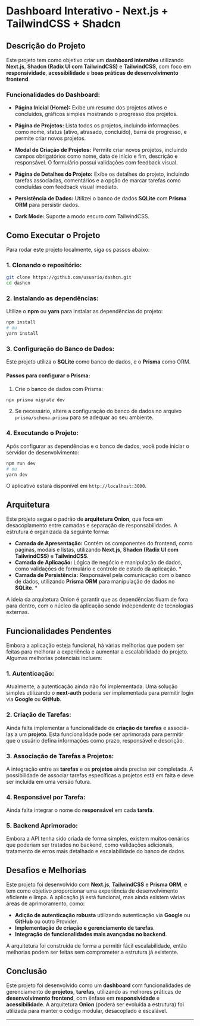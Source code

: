 
# Dashboard Interativo - Next.js + TailwindCSS + Shadcn

## Descrição do Projeto

Este projeto tem como objetivo criar um **dashboard interativo** utilizando **Next.js**, **Shadcn (Radix UI com TailwindCSS)** e **TailwindCSS**, com foco em **responsividade**, **acessibilidade** e **boas práticas de desenvolvimento frontend**.

### Funcionalidades do Dashboard:
- **Página Inicial (Home):** Exibe um resumo dos projetos ativos e concluídos, gráficos simples mostrando o progresso dos projetos.
- **Página de Projetos:** Lista todos os projetos, incluindo informações como nome, status (ativo, atrasado, concluído), barra de progresso, e permite criar novos projetos.
- **Modal de Criação de Projetos:** Permite criar novos projetos, incluindo campos obrigatórios como nome, data de início e fim, descrição e responsável. O formulário possui validações com feedback visual.
- **Página de Detalhes do Projeto:** Exibe os detalhes do projeto, incluindo tarefas associadas, comentários e a opção de marcar tarefas como concluídas com feedback visual imediato.

- **Persistência de Dados:** Utilizei o banco de dados **SQLite** com **Prisma ORM** para persistir dados.
- **Dark Mode:** Suporte a modo escuro com TailwindCSS.

## Como Executar o Projeto

Para rodar este projeto localmente, siga os passos abaixo:

### 1. Clonando o repositório:

```bash
git clone https://github.com/usuario/dashcn.git
cd dashcn
```

### 2. Instalando as dependências:

Utilize o **npm** ou **yarn** para instalar as dependências do projeto:

```bash
npm install
# ou
yarn install
```

### 3. Configuração do Banco de Dados:

Este projeto utiliza o **SQLite** como banco de dados, e o **Prisma** como ORM.

#### Passos para configurar o Prisma:

1. Crie o banco de dados com Prisma:

```bash
npx prisma migrate dev
```

2. Se necessário, altere a configuração do banco de dados no arquivo `prisma/schema.prisma` para se adequar ao seu ambiente.

### 4. Executando o Projeto:

Após configurar as dependências e o banco de dados, você pode iniciar o servidor de desenvolvimento:

```bash
npm run dev
# ou
yarn dev
```

O aplicativo estará disponível em `http://localhost:3000`.

## Arquitetura

Este projeto segue o padrão de **arquitetura Onion**, que foca em desacoplamento entre camadas e separação de responsabilidades. A estrutura é organizada da seguinte forma:

- **Camada de Apresentação:** Contém os componentes do frontend, como páginas, modais e listas, utilizando **Next.js**, **Shadcn (Radix UI com TailwindCSS)** e **TailwindCSS**.
- **Camada de Aplicação:** Lógica de negócio e manipulação de dados, como validações de formulário e controle de estado da aplicação. *
- **Camada de Persistência:** Responsável pela comunicação com o banco de dados, utilizando **Prisma ORM** para manipulação de dados no **SQLite**. *

A ideia da arquitetura Onion é garantir que as dependências fluam de fora para dentro, com o núcleo da aplicação sendo independente de tecnologias externas.


## Funcionalidades Pendentes

Embora a aplicação esteja funcional, há várias melhorias que podem ser feitas para melhorar a experiência e aumentar a escalabilidade do projeto. Algumas melhorias potenciais incluem:

### 1. **Autenticação:**
Atualmente, a autenticação ainda não foi implementada. Uma solução simples utilizando o **next-auth** poderia ser implementada para permitir login via **Google** ou **GitHub**.

### 2. **Criação de Tarefas:**
Ainda falta implementar a funcionalidade de **criação de tarefas** e associá-las a um **projeto**. Esta funcionalidade pode ser aprimorada para permitir que o usuário defina informações como prazo, responsável e descrição.

### 3. **Associação de Tarefas a Projetos:**
A integração entre as **tarefas** e os **projetos** ainda precisa ser completada. A possibilidade de associar tarefas específicas a projetos está em falta e deve ser incluída em uma versão futura.

### 4. **Responsável por Tarefa:**
Ainda falta integrar o nome do **responsável** em cada **tarefa**.

### 5. **Backend Aprimorado:**
Embora a API tenha sido criada de forma simples, existem muitos cenários que poderiam ser tratados no backend, como validações adicionais, tratamento de erros mais detalhado e escalabilidade do banco de dados.

## Desafios e Melhorias

Este projeto foi desenvolvido com **Next.js**, **TailwindCSS** e **Prisma ORM**, e tem como objetivo proporcionar uma experiência de desenvolvimento eficiente e limpa. A aplicação já está funcional, mas ainda existem várias áreas de aprimoramento, como:

- **Adição de autenticação robusta** utilizando autenticação via **Google** ou **GitHub** ou outro Provider.
- **Implementação de criação e gerenciamento de tarefas**.
- **Integração de funcionalidades mais avançadas no backend**.

A arquitetura foi construída de forma a permitir fácil escalabilidade, então melhorias podem ser feitas sem comprometer a estrutura já existente.

## Conclusão

Este projeto foi desenvolvido como um **dashboard** com funcionalidades de gerenciamento de **projetos**, **tarefas**, utilizando as melhores práticas de **desenvolvimento frontend**, com ênfase em **responsividade** e **acessibilidade**. A arquitetura **Onion** (poderá ser evoluída a estrutura) foi utilizada para manter o código modular, desacoplado e escalável.

---
